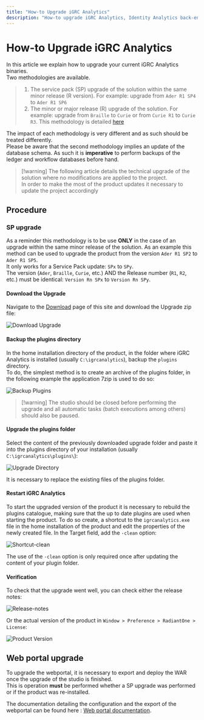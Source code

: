 ```yaml
---
title: "How-to Upgrade iGRC Analytics"
description: "How-to upgrade iGRC Analytics, Identity Analytics back-end."
---
```


# How-to Upgrade iGRC Analytics

In this article we explain how to upgrade your current iGRC Analytics binaries.  
Two methodologies are available.

> 1. The service pack (SP) upgrade of the solution within the same minor release (R version). For example: upgrade from `Ader R1 SP4` to `Ader R1 SP6`
> 2. The minor or major release (R) upgrade of the solution. For example: upgrade from `Braille` to `Curie` or from `Curie R1` to `Curie R3`. This methodology is detailed [here](./02-project-migration.md)  

The impact of each methodology is very different and as such should be treated differently.  
Please be aware that the second methodology implies an update of the database schema. As such it is **imperative** to perform backups of the ledger and workflow databases before hand.

> [!warning] The following article details the technical upgrade of the solution where no modifications are applied to the project.  
> In order to make the most of the product updates it necessary to update the project accordingly

## Procedure

### SP upgrade

As a reminder this methodology is to be use **ONLY** in the case of an upgrade within the same minor release of the solution.
As an example this method can be used to upgrade the product from the version `Ader R1 SP2` to `Ader R1 SP5`.  
It only works for a Service Pack update: `SPx` to `SPy`.  
The version (`Ader`, `Braille`, `Curie`, etc.) AND the Release number (`R1`, `R2`, etc.) must be identical: `Version Rn SPx` to `Version Rn SPy`.  

#### Download the Upgrade

Navigate to the [Download](../downloads/01-downloads.md) page of this site and download the Upgrade zip file:

![Download Upgrade ](./images/download-upgrade-ader.png "Download Upgrade")

#### Backup the plugins directory

In the home installation directory of the product, in the folder where iGRC Analytics is installed (usually `C:\igrcanalytics`), backup the `plugins` directory.  
To do, the simplest method is to create an archive of the plugins folder, in the following example the application 7zip is used to do so:  

![Backup Plugins](./images/backup-plugins.png "Backup Plugins")

> [!warning] The studio should be closed before performing the upgrade and all automatic tasks (batch executions among others) should also be paused.

#### Upgrade the plugins folder

Select the content of the previously downloaded upgrade folder and paste it into the plugins directory of your installation (usually `C:\igrcanalytics\plugins\`):  

![Upgrade Directory](./images/upgrade-directory.png "Upgrade Directory")

It is necessary to replace the existing files of the plugins folder.  

#### Restart iGRC Analytics

To start the upgraded version of the product it is necessary to rebuild the plugins catalogue, making sure that the up to date plugins are used when starting the product. To do so create, a shortcut to the `igrcanalytics.exe` file in the home installation of the product and edit the properties of the newly created file. In the Target field, add the  `-clean` option:  

![Shortcut-clean](./images/shortcut-clean.png "Shortcut-clean")

The use of the `-clean` option is only required once after updating the content of your plugin folder.  

#### Verification

To check that the upgrade went well, you can check either the release notes:  

![Release-notes](./images/release-notes.png "Release-notes")

Or the actual version of the product in `Window > Preference > RadiantOne > License`:

![Product Version](./images/productVersion.png "Product Version")

## Web portal upgrade

To upgrade the webportal, it is necessary to export and deploy the WAR once the upgrade of the studio is finished.  
This is operation **must** be performed whether a SP upgrade was performed or if the product was re-installed.  

The documentation detailing the configuration and the export of the webportal can be found here : [Web portal documentation](../igrc-platform/installation-and-deployment/03-brainwaves-web-portal/index.md).  
